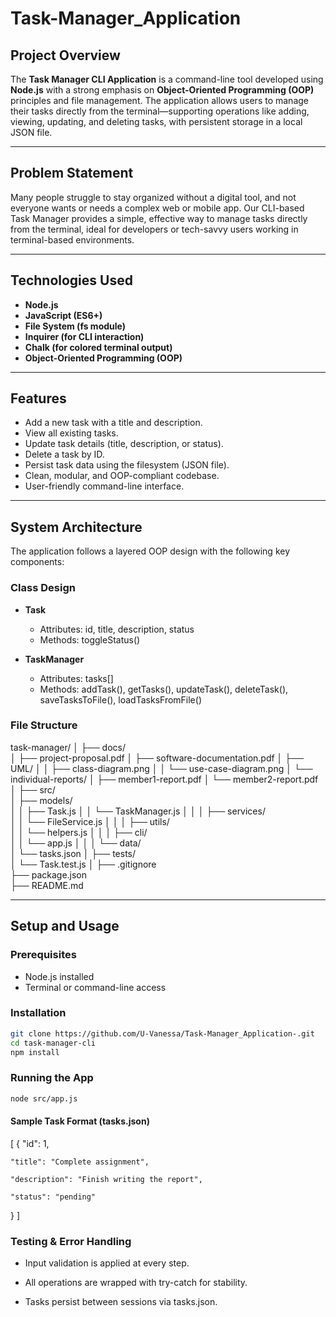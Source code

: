 # Task-Manager_Application

##  Project Overview

The **Task Manager CLI Application** is a command-line tool developed using **Node.js** with a strong emphasis on **Object-Oriented Programming (OOP)** principles and file management. The application allows users to manage their tasks directly from the terminal—supporting operations like adding, viewing, updating, and deleting tasks, with persistent storage in a local JSON file.

---

##  Problem Statement

Many people struggle to stay organized without a digital tool, and not everyone wants or needs a complex web or mobile app. Our CLI-based Task Manager provides a simple, effective way to manage tasks directly from the terminal, ideal for developers or tech-savvy users working in terminal-based environments.

---

##  Technologies Used

- **Node.js**  
- **JavaScript (ES6+)**
- **File System (fs module)**
- **Inquirer (for CLI interaction)**
- **Chalk (for colored terminal output)**
- **Object-Oriented Programming (OOP)**

---

##  Features

- Add a new task with a title and description.
- View all existing tasks.
- Update task details (title, description, or status).
- Delete a task by ID.
- Persist task data using the filesystem (JSON file).
- Clean, modular, and OOP-compliant codebase.
- User-friendly command-line interface.

---

##  System Architecture

The application follows a layered OOP design with the following key components:

###  Class Design

- **Task**
  - Attributes: id, title, description, status
  - Methods: toggleStatus()

- **TaskManager**
  - Attributes: tasks[]
  - Methods: addTask(), getTasks(), updateTask(), deleteTask(), saveTasksToFile(), loadTasksFromFile()

###  File Structure

task-manager/
│
├── docs/                    
│   ├── project-proposal.pdf
│   ├── software-documentation.pdf
│   ├── UML/
│   │   ├── class-diagram.png
│   │   └── use-case-diagram.png
│   └── individual-reports/
│       ├── member1-report.pdf
│       └── member2-report.pdf
│
├── src/                     
│   ├── models/              
│   │   ├── Task.js
│   │   └── TaskManager.js
│   │
│   ├── services/            
│   │   └── FileService.js
│   │
│   ├── utils/                
│   │   └── helpers.js
│   │
│   ├── cli/                
│   │   └── app.js
│   │
│   └── data/                
│       └── tasks.json
│
├── tests/                   
│   └── Task.test.js
│
├── .gitignore               
├── package.json             
├── README.md                


---

##  Setup and Usage

### Prerequisites
- Node.js installed
- Terminal or command-line access

### Installation

```bash
git clone https://github.com/U-Vanessa/Task-Manager_Application-.git
cd task-manager-cli
npm install
```

### Running the App
``` bash
node src/app.js
```

#### Sample Task Format (tasks.json)
[
  {
    "id": 1,

    "title": "Complete assignment",

    "description": "Finish writing the report",

    "status": "pending"

  }
]

### Testing & Error Handling
- Input validation is applied at every step.

- All operations are wrapped with try-catch for stability.

- Tasks persist between sessions via tasks.json.